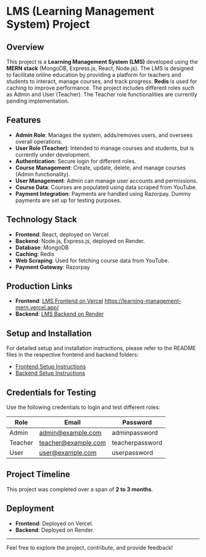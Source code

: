 # LMS (Learning Management System) Project

## Overview

This project is a **Learning Management System (LMS)** developed using the **MERN stack** (MongoDB, Express.js, React, Node.js). The LMS is designed to facilitate online education by providing a platform for teachers and students to interact, manage courses, and track progress. **Redis** is used for caching to improve performance. The project includes different roles such as Admin and User (Teacher). The Teacher role functionalities are currently pending implementation.

## Features

- **Admin Role**: Manages the system, adds/removes users, and oversees overall operations.
- **User Role (Teacher)**: Intended to manage courses and students, but is currently under development.
- **Authentication**: Secure login for different roles.
- **Course Management**: Create, update, delete, and manage courses (Admin functionality).
- **User Management**: Admin can manage user accounts and permissions.
- **Course Data**: Courses are populated using data scraped from YouTube.
- **Payment Integration**: Payments are handled using Razorpay. Dummy payments are set up for testing purposes.

## Technology Stack

- **Frontend**: React, deployed on Vercel.
- **Backend**: Node.js, Express.js, deployed on Render.
- **Database**: MongoDB
- **Caching**: Redis
- **Web Scraping**: Used for fetching course data from YouTube.
- **Payment Gateway**: Razorpay

## Production Links

- **Frontend**: [LMS Frontend on Vercel](https://learning-management-mern.vercel.app/)
  https://learning-management-mern.vercel.app/
- **Backend**: [LMS Backend on Render](https://your-backend-link.render.com)

## Setup and Installation

For detailed setup and installation instructions, please refer to the README files in the respective frontend and backend folders:

- [Frontend Setup Instructions](./Frontend/README.md)
- [Backend Setup Instructions](./Backend/README.md)

## Credentials for Testing

Use the following credentials to login and test different roles:

| Role    | Email               | Password        |
| ------- | ------------------- | --------------- |
| Admin   | admin@example.com   | adminpassword   |
| Teacher | teacher@example.com | teacherpassword |
| User    | user@example.com    | userpassword    |

## Project Timeline

This project was completed over a span of **2 to 3 months**.

## Deployment

- **Frontend**: Deployed on Vercel.
- **Backend**: Deployed on Render.

---

Feel free to explore the project, contribute, and provide feedback!
